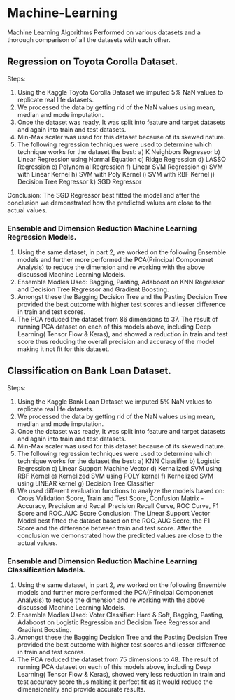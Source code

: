 # Machine-Learning
Machine Learning Algorithms Performed on various datasets and a thorough comparison of all the datasets with each other.

## Regression on Toyota Corolla Dataset.
Steps:
1) Using the Kaggle Toyota Corolla Dataset we imputed 5% NaN values to replicate real life datasets.
2) We processed the data by getting rid of the NaN values using mean, median and mode imputation.
3) Once the dataset was ready, It was split into feature and target datasets and again into train and test datasets.
4) Min-Max scaler was used for this dataset because of its skewed nature.
5) The following regression techniques were used to determine which technique works for the dataset the best:
  a) K Neighbors Regressor
  b) Linear Regression using Normal Equation
  c) Ridge Regression
  d) LASSO Regression
  e) Polynomial Regression
  f) Linear SVM Regression
  g) SVM with Linear Kernel
  h) SVM with Poly Kernel
  i) SVM with RBF Kernel
  j) Decision Tree Regressor
  k) SGD Regressor
  
  Conclusion: The SGD Regressor best fitted the model and after the conclusion we demonstrated how the predicted values are close to the actual values.
  
### Ensemble and Dimension Reduction Machine Learning Regression Models.
1) Using the same dataset, in part 2, we worked on the following Ensemble models and further more performed the PCA(Principal Componenet Analysis) to reduce the dimension    and re working with the above discussed Machine Learning Models.
2) Ensemble Modles Used: Bagging, Pasting, Adaboost on KNN Regressor and Decision Tree Regressor and Gradient Boosting.
3) Amongst these the Bagging Decision Tree and the Pasting Decision Tree provided the best outcome with higher test scores and lesser difference in train and test scores.
4) The PCA reduced the dataset from 86 dimensions to 37. The result of running PCA dataset on each of this models above, including Deep Learning( Tensor Flow & Keras), and showed a reduction in train and test score thus reducing the overall precision and accuracy of the model making it not fit for this dataset.


## Classification on Bank Loan Dataset.
Steps:
1) Using the Kaggle Bank Loan Dataset we imputed 5% NaN values to replicate real life datasets.
2) We processed the data by getting rid of the NaN values using mean, median and mode imputation.
3) Once the dataset was ready, It was split into feature and target datasets and again into train and test datasets.
4) Min-Max scaler was used for this dataset because of its skewed nature.
5) The following regression techniques were used to determine which technique works for the dataset the best:
  a) KNN Classifier
  b) Logistic Regression
  c) Linear Support Machine Vector
  d) Kernalized SVM using RBF Kernel
  e) Kernelized SVM using POLY kernel
  f) Kernelized SVM using LINEAR kernel
  g) Decision Tree Classifier
6) We used different evaluation functions to analyze the models based on: Cross Validation Score, Train and Test Score, Confusion Matrix - Accuracy, Precision and Recall
Precision Recall Curve, ROC Curve, F1 Score and ROC_AUC Score 
Conclusion: The Linear Support Vector Model best fitted the dataset based on the ROC_AUC Score, the F1 Score and the difference between train and test score. After the conclusion we demonstrated how the predicted values are close to the actual values.

### Ensemble and Dimension Reduction Machine Learning Classification Models.
1) Using the same dataset, in part 2, we worked on the following Ensemble models and further more performed the PCA(Principal Componenet Analysis) to reduce the dimension    and re working with the above discussed Machine Learning Models.
2) Ensemble Modles Used: Voter Classifier: Hard & Soft, Bagging, Pasting, Adaboost on Logistic Regression and Decision Tree Regressor and Gradient Boosting.
3) Amongst these the Bagging Decision Tree and the Pasting Decision Tree provided the best outcome with higher test scores and lesser difference in train and test scores.
4) The PCA reduced the dataset from 75 dimensions to 48. The result of running PCA dataset on each of this models above, including Deep Learning( Tensor Flow & Keras), showed very less reduction in train and test accuracy score thus making it perfect fit as it would reduce the dimensionality and provide accurate results.


